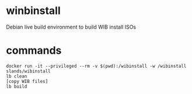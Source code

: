 # winbinstall

Debian live build environment to build WIB install ISOs

# commands

```
docker run -it --privileged --rm -v $(pwd):/wibinstall -w /wibinstall slands/wibinstall
lb clean
[copy WIB files]
lb build
```